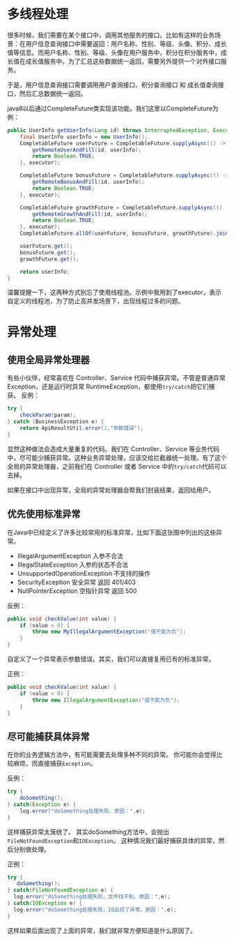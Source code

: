 
# 多线程处理
很多时候，我们需要在某个接口中，调用其他服务的接口。比如有这样的业务场景：在用户信息查询接口中需要返回：用户名称、性别、等级、头像、积分、成长值等信息。而用户名称、性别、等级、头像在用户服务中，积分在积分服务中，成长值在成长值服务中。为了汇总这些数据统一返回，需要另外提供一个对外接口服务。

于是，用户信息查询接口需要调用用户查询接口、积分查询接口 和 成长值查询接口，然后汇总数据统一返回。

java8以后通过CompleteFuture类实现该功能。我们这里以CompleteFuture为例：

```java
public UserInfo getUserInfo(Long id) throws InterruptedException, ExecutionException {
    final UserInfo userInfo = new UserInfo();
    CompletableFuture userFuture = CompletableFuture.supplyAsync(() -> {
        getRemoteUserAndFill(id, userInfo);
        return Boolean.TRUE;
    }, executor);

    CompletableFuture bonusFuture = CompletableFuture.supplyAsync(() -> {
        getRemoteBonusAndFill(id, userInfo);
        return Boolean.TRUE;
    }, executor);

    CompletableFuture growthFuture = CompletableFuture.supplyAsync(() -> {
        getRemoteGrowthAndFill(id, userInfo);
        return Boolean.TRUE;
    }, executor);
    CompletableFuture.allOf(userFuture, bonusFuture, growthFuture).join();

    userFuture.get();
    bonusFuture.get();
    growthFuture.get();

    return userInfo;
}
```
温馨提醒一下，这两种方式别忘了使用线程池。示例中我用到了executor，表示自定义的线程池，为了防止高并发场景下，出现线程过多的问题。

# 异常处理
## 使用全局异常处理器
有些小伙伴，经常喜欢在 Controller、Service 代码中捕获异常。不管是普通异常 Exception，还是运行时异常 RuntimeException，都使用`try/catch`把它们捕获。
反例：

```java
try {
    checkParam(param);
} catch (BusinessException e) {
    return ApiResultUtil.error(1,"参数错误");
}
```

显然这种做法会造成大量重复的代码。我们在 Controller、Service 等业务代码中，尽可能少捕获异常。这种业务异常处理，应该交给拦截器统一处理。有了这个全局的异常处理器，之前我们在 Controller 或者 Service 中的`try/catch`代码可以去掉。

如果在接口中出现异常，全局的异常处理器会帮我们封装结果，返回给用户。
## 优先使用标准异常
在Java中已经定义了许多比较常用的标准异常，比如下面这张图中列出的这些异常。

- IllegalArgumentException 入参不合法
- IllegalStateException 入参的状态不合法
- UnsupportedOperationException 不支持的操作
- SecurityException 安全异常 返回 401/403
- NullPointerException 空指针异常 返回 500

反例：
```java
public void checkValue(int value) {
    if (value < 0) {
        throw new MyIllegalArgumentException("值不能为负");
    }
}
```
自定义了一个异常表示参数错误。其实，我们可以直接复用已有的标准异常。

正例：
```java
public void checkValue(int value) {
    if (value < 0) {
        throw new IllegalArgumentException("值不能为负");
    }
}
```
## 尽可能捕获具体异常

在你的业务逻辑方法中，有可能需要去处理多种不同的异常。 你可能你会觉得比较麻烦，而直接捕获`Exception`。

反例：

```java
try {
    doSomething();
} catch(Exception e) {
    log.error("doSomething处理失败，原因：",e);
}
```

这样捕获异常太笼统了。 其实doSomething方法中，会抛出`FileNotFoundException`和`IOException`。 这种情况我们最好捕获具体的异常，然后分别做处理。

正例：
 
```java
try {
   doSomething();
} catch(FileNotFoundException e) {
  log.error("doSomething处理失败，文件找不到，原因：",e);
} catch(IOException e) {
  log.error("doSomething处理失败，IO出现了异常，原因：",e);
}
```
这样如果后面出现了上面的异常，我们就非常方便知道是什么原因了。